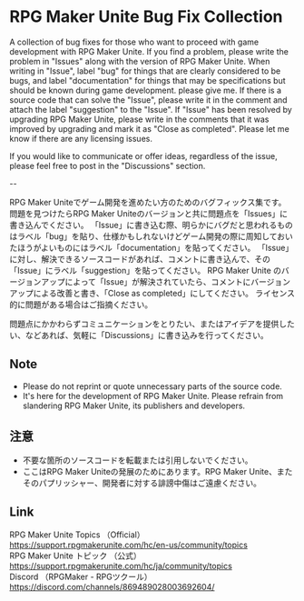 # RPG Maker Unite Bug Fix Collection

A collection of bug fixes for those who want to proceed with game development with RPG Maker Unite.
If you find a problem, please write the problem in "Issues" along with the version of RPG Maker Unite.
When writing in "Issue", label "bug" for things that are clearly considered to be bugs, and label "documentation" for things that may be specifications but should be known during game development. please give me.
If there is a source code that can solve the "Issue", please write it in the comment and attach the label "suggestion" to the "Issue".
If "Issue" has been resolved by upgrading RPG Maker Unite, please write in the comments that it was improved by upgrading and mark it as "Close as completed".
Please let me know if there are any licensing issues.

If you would like to communicate or offer ideas, regardless of the issue, please feel free to post in the "Discussions" section.

--  

RPG Maker Uniteでゲーム開発を進めたい方のためのバグフィックス集です。
問題を見つけたらRPG Maker Uniteのバージョンと共に問題点を「Issues」に書き込んでください。
「Issue」に書き込む際、明らかにバグだと思われるものはラベル「bug」を貼り、仕様かもしれないけどゲーム開発の際に周知しておいたほうがよいものにはラベル「documentation」を貼ってください。
「Issue」に対し、解決できるソースコードがあれば、コメントに書き込んで、その「Issue」にラベル「suggestion」を貼ってください。
RPG Maker Unite のバージョンアップによって「Issue」が解決されていたら、コメントにバージョンアップによる改善と書き、「Close as completed」にしてください。
ライセンス的に問題がある場合はご指摘ください。

問題点にかかわらずコミュニケーションをとりたい、またはアイデアを提供したい、などあれば、気軽に「Discussions」に書き込みを行ってください。

## Note
- Please do not reprint or quote unnecessary parts of the source code.
- It's here for the development of RPG Maker Unite. Please refrain from slandering RPG Maker Unite, its publishers and developers.

## 注意
- 不要な箇所のソースコードを転載または引用しないでください。
- ここはRPG Maker Uniteの発展のためにあります。RPG Maker Unite、またそのパプリッシャー、開発者に対する誹謗中傷はご遠慮ください。

## Link

RPG Maker Unite Topics （Official）  
https://support.rpgmakerunite.com/hc/en-us/community/topics  
RPG Maker Unite トピック （公式）  
https://support.rpgmakerunite.com/hc/ja/community/topics  
Discord （RPGMaker - RPGツクール）  
https://discord.com/channels/869489028003692604/
